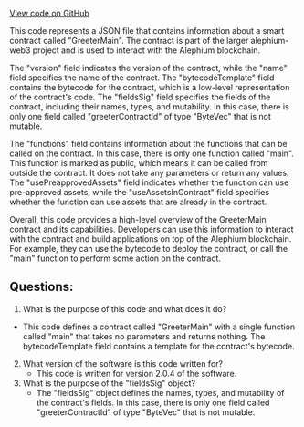 [View code on GitHub](https://github.com/alephium/alephium-web3/packages/cli/templates/react/src/artifacts/greeter_main.ral.json)

This code represents a JSON file that contains information about a smart contract called "GreeterMain". The contract is part of the larger alephium-web3 project and is used to interact with the Alephium blockchain. 

The "version" field indicates the version of the contract, while the "name" field specifies the name of the contract. The "bytecodeTemplate" field contains the bytecode for the contract, which is a low-level representation of the contract's code. The "fieldsSig" field specifies the fields of the contract, including their names, types, and mutability. In this case, there is only one field called "greeterContractId" of type "ByteVec" that is not mutable.

The "functions" field contains information about the functions that can be called on the contract. In this case, there is only one function called "main". This function is marked as public, which means it can be called from outside the contract. It does not take any parameters or return any values. The "usePreapprovedAssets" field indicates whether the function can use pre-approved assets, while the "useAssetsInContract" field specifies whether the function can use assets that are already in the contract.

Overall, this code provides a high-level overview of the GreeterMain contract and its capabilities. Developers can use this information to interact with the contract and build applications on top of the Alephium blockchain. For example, they can use the bytecode to deploy the contract, or call the "main" function to perform some action on the contract.
## Questions: 
 1. What is the purpose of this code and what does it do?
   - This code defines a contract called "GreeterMain" with a single function called "main" that takes no parameters and returns nothing. The bytecodeTemplate field contains a template for the contract's bytecode.
2. What version of the software is this code written for?
   - This code is written for version 2.0.4 of the software.
3. What is the purpose of the "fieldsSig" object?
   - The "fieldsSig" object defines the names, types, and mutability of the contract's fields. In this case, there is only one field called "greeterContractId" of type "ByteVec" that is not mutable.